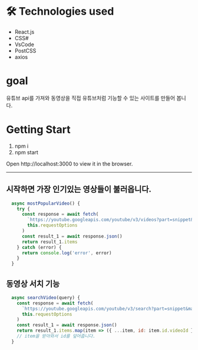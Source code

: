 # 🛠️ Technologies used

- React.js
- CSS#
- VsCode
- PostCSS
- axios

# goal

유튜브 api를 가져와 동영상을 직접 유튜브처럼 기능할 수 있는 사이트를 만들어 봅니다.

# Getting Start

1. npm i
2. npm start

Open http://localhost:3000 to view it in the browser.

---

## 시작하면 가장 인기있는 영상들이 불러옵니다.

```js
  async mostPopularVideo() {
    try {
      const response = await fetch(
        `https://youtube.googleapis.com/youtube/v3/videos?part=snippet&chart=mostPopular&maxResults=25&key=${this.key}`,
        this.requestOptions
      )
      const result_1 = await response.json()
      return result_1.items
    } catch (error) {
      return console.log('error', error)
    }
  }
```

## 동영상 서치 기능

```js
  async searchVideo(query) {
    const response = await fetch(
      `https://youtube.googleapis.com/youtube/v3/search?part=snippet&maxResults=25&q=${query}&type=vidoe&key=${this.key}`,
      this.requestOptions
    )
    const result_1 = await response.json()
    return result_1.items.map(item => ({ ...item, id: item.id.videoId }))
    // item을 받아와서 id를 덮어줍니다.
  }
```
